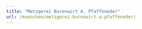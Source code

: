 ```yaml
---
title: "Metzgerei Burenwirt A. Pfaffeneder"
url: /muenchen/metzgerei-burenwirt-a-pfaffeneder/
---
```

